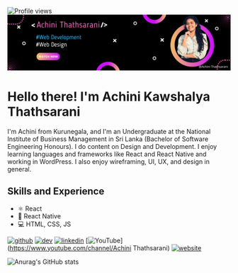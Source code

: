 ![Profile views](https://gpvc.arturio.dev/Achinit99) 
![Design and Development](https://github.com/Achinit99/Achinit99/blob/main/%23Web%20Development.png)

# Hello there! I'm Achini Kawshalya Thathsarani

I'm Achini from Kurunegala, and I'm an Undergraduate at the National Institute of Business Management in Sri Lanka (Bachelor of Software Engineering Honours). I do content on Design and Development. I enjoy learning languages and frameworks like React and React Native and working in WordPress. I also enjoy wireframing, UI, UX, and design in general.

## Skills and Experience
* ⚛️ React
* 📱  React Native
* 💻 HTML, CSS, JS 

[<img src='https://cdn.jsdelivr.net/npm/simple-icons@3.0.1/icons/github.svg' alt='github' height='40'>](https://github.com/Achinit99)  [<img src='https://cdn.jsdelivr.net/npm/simple-icons@3.0.1/icons/dev-dot-to.svg' alt='dev' height='40'>](https://dev.to/Achinit99)  [<img src='https://cdn.jsdelivr.net/npm/simple-icons@3.0.1/icons/linkedin.svg' alt='linkedin' height='40'>](https://www.linkedin.com/in/Achinit99/)  [<img src='https://cdn.jsdelivr.net/npm/simple-icons@3.0.1/icons/youtube.svg' alt='YouTube' height='40'>](https://www.youtube.com/channel/Achini Thathsarani)  [<img src='https://cdn.jsdelivr.net/npm/simple-icons@3.0.1/icons/icloud.svg' alt='website' height='40'>](Achinit99) 

![Anurag's GitHub stats](https://github-readme-stats.vercel.app/api?username=Achinit99&theme=jolly&show_icons=true)

